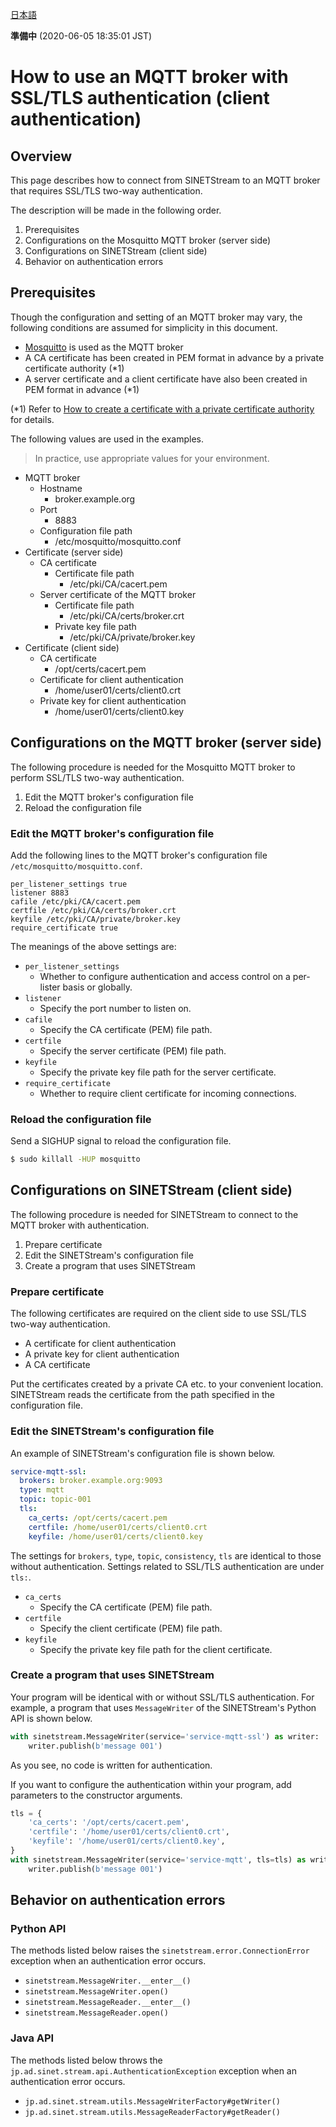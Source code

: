 <!--
Copyright (C) 2020 National Institute of Informatics

Licensed to the Apache Software Foundation (ASF) under one
or more contributor license agreements.  See the NOTICE file
distributed with this work for additional information
regarding copyright ownership.  The ASF licenses this file
to you under the Apache License, Version 2.0 (the
"License"); you may not use this file except in compliance
with the License.  You may obtain a copy of the License at

  http://www.apache.org/licenses/LICENSE-2.0

Unless required by applicable law or agreed to in writing,
software distributed under the License is distributed on an
"AS IS" BASIS, WITHOUT WARRANTIES OR CONDITIONS OF ANY
KIND, either express or implied.  See the License for the
specific language governing permissions and limitations
under the License.
-->

[日本語](mqtt-authentication-ssl.md)

**準備中** (2020-06-05 18:35:01 JST)

# How to use an MQTT broker with SSL/TLS authentication (client authentication)

## Overview

This page describes how to connect from SINETStream to an MQTT broker that requires SSL/TLS two-way authentication.

The description will be made in the following order.

1. Prerequisites
1. Configurations on the Mosquitto MQTT broker (server side)
1. Configurations on SINETStream (client side)
1. Behavior on authentication errors

## Prerequisites

Though the configuration and setting of an MQTT broker may vary, the following conditions are assumed for simplicity in this document.

* [Mosquitto](https://mosquitto.org/) is used as the MQTT broker
* A CA certificate has been created in PEM format in advance by a private certificate authority (*1)
* A server certificate and a client certificate have also been created in PEM format in advance (*1)

(*1) Refer to [How to create a certificate with a private certificate authority](certificate.en.md) for details.

The following values are used in the examples.
> In practice, use appropriate values for your environment.

* MQTT broker
    * Hostname
        * broker.example.org
    * Port
        * 8883
    * Configuration file path
        * /etc/mosquitto/mosquitto.conf
* Certificate (server side)
    * CA certificate
        * Certificate file path
            * /etc/pki/CA/cacert.pem
    * Server certificate of the MQTT broker
        * Certificate file path
            * /etc/pki/CA/certs/broker.crt
        * Private key file path
            * /etc/pki/CA/private/broker.key
* Certificate (client side)
    * CA certificate
        * /opt/certs/cacert.pem
    * Certificate for client authentication
        * /home/user01/certs/client0.crt
    * Private key for client authentication
        * /home/user01/certs/client0.key

## Configurations on the MQTT broker (server side)

The following procedure is needed for the Mosquitto MQTT broker to perform SSL/TLS two-way authentication.

1. Edit the MQTT broker's configuration file
1. Reload the configuration file

### Edit the MQTT broker's configuration file

Add the following lines to the MQTT broker's configuration file `/etc/mosquitto/mosquitto.conf`.

```properties
per_listener_settings true
listener 8883
cafile /etc/pki/CA/cacert.pem
certfile /etc/pki/CA/certs/broker.crt
keyfile /etc/pki/CA/private/broker.key
require_certificate true
```

The meanings of the above settings are:

* `per_listener_settings`
    * Whether to configure authentication and access control on a per-lister basis or globally.
* `listener`
    * Specify the port number to listen on.
* `cafile`
    * Specify the CA certificate (PEM) file path.
* `certfile`
    * Specify the server certificate (PEM) file path.
* `keyfile`
    * Specify the private key file path for the server certificate.
* `require_certificate`
    * Whether to require client certificate for incoming connections.

### Reload the configuration file

Send a SIGHUP signal to reload the configuration file.

```bash
$ sudo killall -HUP mosquitto
```

## Configurations on SINETStream (client side)

The following procedure is needed for SINETStream to connect to the MQTT broker with authentication.

1. Prepare certificate
1. Edit the SINETStream's configuration file
1. Create a program that uses SINETStream

### Prepare certificate

The following certificates are required on the client side to use SSL/TLS two-way authentication.

* A certificate for client authentication
* A private key for client authentication
* A CA certificate

Put the certificates created by a private CA etc. to your convenient location.
SINETStream reads the certificate from the path specified in the configuration file.

### Edit the SINETStream's configuration file

An example of SINETStream's configuration file is shown below.

```yaml
service-mqtt-ssl:
  brokers: broker.example.org:9093
  type: mqtt
  topic: topic-001
  tls:
    ca_certs: /opt/certs/cacert.pem
    certfile: /home/user01/certs/client0.crt
    keyfile: /home/user01/certs/client0.key
```

The settings for `brokers`, `type`, `topic`, `consistency`, `tls` are identical to those without authentication.
Settings related to SSL/TLS authentication are under `tls:`.

* `ca_certs`
    * Specify the CA certificate (PEM) file path.
* `certfile`
    * Specify the client certificate (PEM) file path.
* `keyfile`
    * Specify the private key file path for the client certificate.

### Create a program that uses SINETStream

Your program will be identical with or without SSL/TLS authentication.
For example, a program that uses `MessageWriter` of the SINETStream's Python API is shown below.

```python
with sinetstream.MessageWriter(service='service-mqtt-ssl') as writer:
    writer.publish(b'message 001')
```

As you see, no code is written for authentication.

If you want to configure the authentication within your program, add parameters to the constructor arguments.

```python
tls = {
    'ca_certs': '/opt/certs/cacert.pem',
    'certfile': '/home/user01/certs/client0.crt',
    'keyfile': '/home/user01/certs/client0.key',
}
with sinetstream.MessageWriter(service='service-mqtt', tls=tls) as writer:
    writer.publish(b'message 001')
```

## Behavior on authentication errors

### Python API

The methods listed below raises the `sinetstream.error.ConnectionError` exception when an authentication error occurs.

* `sinetstream.MessageWriter.__enter__()`
* `sinetstream.MessageWriter.open()`
* `sinetstream.MessageReader.__enter__()`
* `sinetstream.MessageReader.open()`

### Java API

The methods listed below throws the `jp.ad.sinet.stream.api.AuthenticationException` exception when an authentication error occurs.

* `jp.ad.sinet.stream.utils.MessageWriterFactory#getWriter()`
* `jp.ad.sinet.stream.utils.MessageReaderFactory#getReader()`
